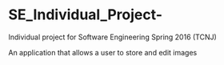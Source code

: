 # SE_Individual_Project-
Individual project for Software Engineering Spring 2016 (TCNJ)

An application that allows a user to store and edit images
